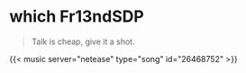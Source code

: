 # which Fr13ndSDP




> Talk is cheap, give it a shot.


{{< music server="netease" type="song" id="26468752" >}}

